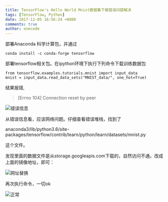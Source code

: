 ```yaml
---
title: TensorFlow's Hello World Mnist数据集下载错误问题解决 
tags: [TensorFlow, Python]
date: 2017-12-05 16:56:24 +0800
comments: true
author: onecode
---
```

部署Anaconda 科学计算包，并通过

```shell
conda install -c conda-forge tensorflow
```

部署tensorflow相关包。在ipython环境下执行下列命令下载训练数据包

```shell
from tensorflow.examples.tutorials.mnist import input_data
mnist = input_data.read_data_sets("MNIST_data/", one_hot=True)
```

结果报错, 

> [Errno 104] Connection reset by peer

![错误信息][1]


  <!--break-->
  
  从错误信息看，应该网络问题。仔细查看错误堆栈，找到了
 
 anaconda3/lib/python3.6/site-packages/tensorflow/contrib/learn/python/learn/datasets/mnist.py
 
 这个文件。
 
 发现里面的数据文件是从storage.googleapis.com下载的，自然访问不通。改成上面的镜像地址，即可：
 
 ![网址替换][2]

再次执行命令，一切ok

![正常][3]


  [1]: /images/post/tensorflow-mnist/error.jpg
  [2]: /images/post/tensorflow-mnist/url.jpg
  [3]: /images/post/tensorflow-mnist/success.jpg

